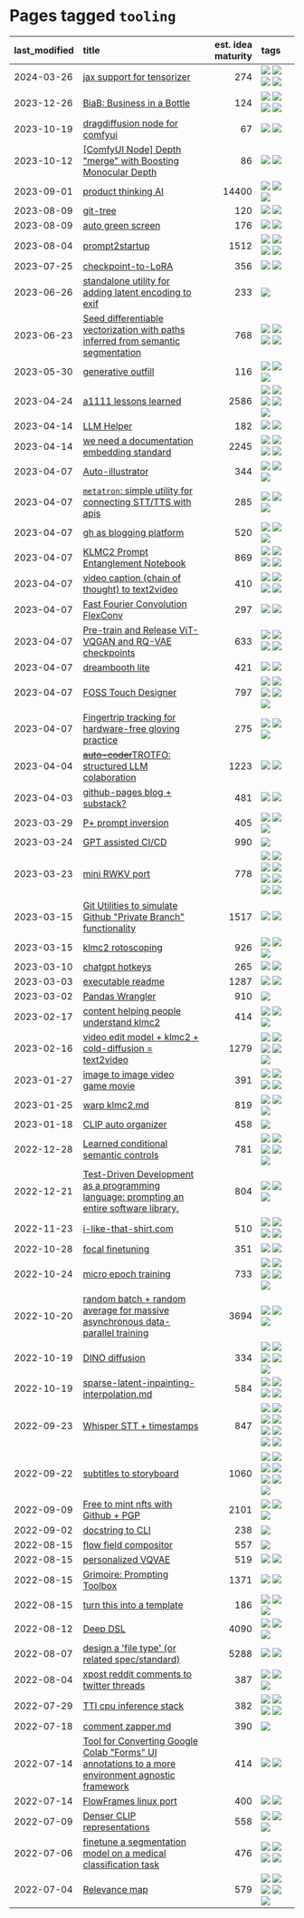 # Pages tagged `tooling`

|last_modified|title|est. idea maturity|tags
|:---|:---|---:|:---|
|2024-03-26|[jax support for tensorizer](../tensorizer-jax.md)|274|[![](https://img.shields.io/badge/tag-coreweave-e3b2c7)](../tags/coreweave.md) [![](https://img.shields.io/badge/tag-open_source-5e378d)](../tags/open_source.md) [![](https://img.shields.io/badge/tag-public_good-683f3)](../tags/public_good.md) [![](https://img.shields.io/badge/tag-tooling-77485f)](../tags/tooling.md)|
|2023-12-26|[BiaB: Business in a Bottle](../business-in-a-bottle.md)|124|[![](https://img.shields.io/badge/tag-coreweave-e3b2c7)](../tags/coreweave.md) [![](https://img.shields.io/badge/tag-open_source-5e378d)](../tags/open_source.md) [![](https://img.shields.io/badge/tag-public_good-683f3)](../tags/public_good.md) [![](https://img.shields.io/badge/tag-tooling-77485f)](../tags/tooling.md)|
|2023-10-19|[dragdiffusion node for comfyui](../comfyui_dragdiffusion.md)|67|[![](https://img.shields.io/badge/tag-comfyui-11772b)](../tags/comfyui.md) [![](https://img.shields.io/badge/tag-tooling-77485f)](../tags/tooling.md)|
|2023-10-12|[[ComfyUI Node] Depth "merge" with Boosting Monocular Depth](../comfy_bmd.md)|86|[![](https://img.shields.io/badge/tag-comfy-426a5f)](../tags/comfy.md) [![](https://img.shields.io/badge/tag-tooling-77485f)](../tags/tooling.md)|
|2023-09-01|[product thinking AI](../product_thinking_ai.md)|14400|[![](https://img.shields.io/badge/tag-experimental-496a1)](../tags/experimental.md) [![](https://img.shields.io/badge/tag-foundation-95bed6)](../tags/foundation.md) [![](https://img.shields.io/badge/tag-tooling-77485f)](../tags/tooling.md)|
|2023-08-09|[git-tree](../git-tree.md)|120|[![](https://img.shields.io/badge/tag-git-d7de4b)](../tags/git.md) [![](https://img.shields.io/badge/tag-tooling-77485f)](../tags/tooling.md)|
|2023-08-09|[auto green screen](../auto-green-screen.md)|176|[![](https://img.shields.io/badge/tag-experimental-496a1)](../tags/experimental.md) [![](https://img.shields.io/badge/tag-tooling-77485f)](../tags/tooling.md)|
|2023-08-04|[prompt2startup](../prompt2startup.md)|1512|[![](https://img.shields.io/badge/tag-animation-e6ab9)](../tags/animation.md) [![](https://img.shields.io/badge/tag-experimental-496a1)](../tags/experimental.md) [![](https://img.shields.io/badge/tag-prompting-abf295)](../tags/prompting.md) [![](https://img.shields.io/badge/tag-tooling-77485f)](../tags/tooling.md)|
|2023-07-25|[checkpoint-to-LoRA](../checkpoint2LoRA.md)|356|[![](https://img.shields.io/badge/tag-experimental-496a1)](../tags/experimental.md) [![](https://img.shields.io/badge/tag-tooling-77485f)](../tags/tooling.md)|
|2023-06-26|[standalone utility for adding latent encoding to exif](../latent-exif.md)|233|[![](https://img.shields.io/badge/tag-tooling-77485f)](../tags/tooling.md)|
|2023-06-23|[Seed differentiable vectorization with paths inferred from semantic segmentation](../vectorize_anything.md)|768|[![](https://img.shields.io/badge/tag-experimental-496a1)](../tags/experimental.md) [![](https://img.shields.io/badge/tag-segmentation-a7221f)](../tags/segmentation.md) [![](https://img.shields.io/badge/tag-svg-b0d845)](../tags/svg.md) [![](https://img.shields.io/badge/tag-tooling-77485f)](../tags/tooling.md)|
|2023-05-30|[generative outfill](../generative_outfill.md)|116|[![](https://img.shields.io/badge/tag-art-50c04b)](../tags/art.md) [![](https://img.shields.io/badge/tag-notebook-4072a1)](../tags/notebook.md) [![](https://img.shields.io/badge/tag-tooling-77485f)](../tags/tooling.md)|
|2023-04-24|[a1111 lessons learned](../a1111_lessons_learned.md)|2586|[![](https://img.shields.io/badge/tag-experimental-496a1)](../tags/experimental.md) [![](https://img.shields.io/badge/tag-open_source-5e378d)](../tags/open_source.md) [![](https://img.shields.io/badge/tag-stability-7c795e)](../tags/stability.md) [![](https://img.shields.io/badge/tag-tooling-77485f)](../tags/tooling.md) [![](https://img.shields.io/badge/tag-ux-394ee4)](../tags/ux.md)|
|2023-04-14|[LLM Helper](../llm-helper.md)|182|[![](https://img.shields.io/badge/tag-llm-b59164)](../tags/llm.md) [![](https://img.shields.io/badge/tag-tooling-77485f)](../tags/tooling.md)|
|2023-04-14|[we need a documentation embedding standard](../doc-embed-standard.md)|2245|[![](https://img.shields.io/badge/tag-accessibility-dd597e)](../tags/accessibility.md) [![](https://img.shields.io/badge/tag-documentation-b3194)](../tags/documentation.md) [![](https://img.shields.io/badge/tag-standard-34720)](../tags/standard.md) [![](https://img.shields.io/badge/tag-tooling-77485f)](../tags/tooling.md)|
|2023-04-07|[Auto-illustrator](../auto-illustrator.md)|344|[![](https://img.shields.io/badge/tag-completed-22d494)](../tags/completed.md) [![](https://img.shields.io/badge/tag-prompting-abf295)](../tags/prompting.md) [![](https://img.shields.io/badge/tag-tooling-77485f)](../tags/tooling.md)|
|2023-04-07|[`metatron`: simple utility for connecting STT/TTS with apis](../metatron.md)|285|[![](https://img.shields.io/badge/tag-accessibility-dd597e)](../tags/accessibility.md) [![](https://img.shields.io/badge/tag-tooling-77485f)](../tags/tooling.md) [![](https://img.shields.io/badge/tag-wip-97a75e)](../tags/wip.md)|
|2023-04-07|[gh as blogging platform](../gh_as_blogging_platform.md)|520|[![](https://img.shields.io/badge/tag-publication-f76896)](../tags/publication.md) [![](https://img.shields.io/badge/tag-tooling-77485f)](../tags/tooling.md) [![](https://img.shields.io/badge/tag-wip-97a75e)](../tags/wip.md)|
|2023-04-07|[KLMC2 Prompt Entanglement Notebook](../klmc2-prompt-entanglement.md)|869|[![](https://img.shields.io/badge/tag-completed-22d494)](../tags/completed.md) [![](https://img.shields.io/badge/tag-notebook-4072a1)](../tags/notebook.md) [![](https://img.shields.io/badge/tag-prompting-abf295)](../tags/prompting.md) [![](https://img.shields.io/badge/tag-tooling-77485f)](../tags/tooling.md)|
|2023-04-07|[video caption (chain of thought) to text2video](../video_caption_transfer.md)|410|[![](https://img.shields.io/badge/tag-animation-e6ab9)](../tags/animation.md) [![](https://img.shields.io/badge/tag-experimental-496a1)](../tags/experimental.md) [![](https://img.shields.io/badge/tag-prompting-abf295)](../tags/prompting.md) [![](https://img.shields.io/badge/tag-tooling-77485f)](../tags/tooling.md)|
|2023-04-07|[Fast Fourier Convolution FlexConv](../FFC-Flexconv.md)|297|[![](https://img.shields.io/badge/tag-experimental-496a1)](../tags/experimental.md) [![](https://img.shields.io/badge/tag-tooling-77485f)](../tags/tooling.md)|
|2023-04-07|[Pre-train and Release ViT-VQGAN and RQ-VAE checkpoints](../pretrained_vit-vqgan_checkpoints.md)|633|[![](https://img.shields.io/badge/tag-completed-22d494)](../tags/completed.md) [![](https://img.shields.io/badge/tag-dataset-3a9a4f)](../tags/dataset.md) [![](https://img.shields.io/badge/tag-prompting-abf295)](../tags/prompting.md) [![](https://img.shields.io/badge/tag-tooling-77485f)](../tags/tooling.md)|
|2023-04-07|[dreambooth lite](../dreambooth-lite.md)|421|[![](https://img.shields.io/badge/tag-experimental-496a1)](../tags/experimental.md) [![](https://img.shields.io/badge/tag-tooling-77485f)](../tags/tooling.md)|
|2023-04-07|[FOSS Touch Designer](../FOSS_touch_designer.md)|797|[![](https://img.shields.io/badge/tag-alignment-8e95e2)](../tags/alignment.md) [![](https://img.shields.io/badge/tag-animation-e6ab9)](../tags/animation.md) [![](https://img.shields.io/badge/tag-publicgood-d9f12f)](../tags/publicgood.md) [![](https://img.shields.io/badge/tag-tooling-77485f)](../tags/tooling.md) [![](https://img.shields.io/badge/tag-wip-97a75e)](../tags/wip.md)|
|2023-04-07|[Fingertrip tracking for hardware-free gloving practice](../fingertrip_tracking_for_hardware_free_gloveing_practice.md)|275|[![](https://img.shields.io/badge/tag-experimental-496a1)](../tags/experimental.md) [![](https://img.shields.io/badge/tag-tooling-77485f)](../tags/tooling.md) [![](https://img.shields.io/badge/tag-wip-97a75e)](../tags/wip.md)|
|2023-04-04|[~~auto-coder~~TROTFO: structured LLM colaboration](../auto-coder.md)|1223|[![](https://img.shields.io/badge/tag-prompting-abf295)](../tags/prompting.md) [![](https://img.shields.io/badge/tag-tooling-77485f)](../tags/tooling.md)|
|2023-04-03|[github-pages blog + substack?](../gh-pages-blog-plus-substack.md)|481|[![](https://img.shields.io/badge/tag-tooling-77485f)](../tags/tooling.md) [![](https://img.shields.io/badge/tag-wip-97a75e)](../tags/wip.md)|
|2023-03-29|[P+ prompt inversion](../p_plus_inversion.md)|405|[![](https://img.shields.io/badge/tag-prompting-abf295)](../tags/prompting.md) [![](https://img.shields.io/badge/tag-tooling-77485f)](../tags/tooling.md) [![](https://img.shields.io/badge/tag-wip-97a75e)](../tags/wip.md)|
|2023-03-24|[GPT assisted CI/CD](../gpt_assisted_cicd_workflows.md)|990|[![](https://img.shields.io/badge/tag-tooling-77485f)](../tags/tooling.md)|
|2023-03-23|[mini RWKV port](../rust_rwkv.md)|778|[![](https://img.shields.io/badge/tag-RNN-3c7f53)](../tags/RNN.md) [![](https://img.shields.io/badge/tag-completed-22d494)](../tags/completed.md) [![](https://img.shields.io/badge/tag-experimental-496a1)](../tags/experimental.md) [![](https://img.shields.io/badge/tag-ggml-90446b)](../tags/ggml.md) [![](https://img.shields.io/badge/tag-mobilenet-35d2ce)](../tags/mobilenet.md) [![](https://img.shields.io/badge/tag-model_compression-2b1224)](../tags/model_compression.md) [![](https://img.shields.io/badge/tag-tooling-77485f)](../tags/tooling.md) [![](https://img.shields.io/badge/tag-wip-97a75e)](../tags/wip.md)|
|2023-03-15|[Git Utilities to simulate Github "Private Branch" functionality](../git_private_branch_utils.md)|1517|[![](https://img.shields.io/badge/tag-stability-7c795e)](../tags/stability.md) [![](https://img.shields.io/badge/tag-tooling-77485f)](../tags/tooling.md)|
|2023-03-15|[klmc2 rotoscoping](../klmc2_rotoscoping.md)|926|[![](https://img.shields.io/badge/tag-animation-e6ab9)](../tags/animation.md) [![](https://img.shields.io/badge/tag-experimental-496a1)](../tags/experimental.md) [![](https://img.shields.io/badge/tag-tooling-77485f)](../tags/tooling.md)|
|2023-03-10|[chatgpt hotkeys](../chatgpt_hotkeys.md)|265|[![](https://img.shields.io/badge/tag-tooling-77485f)](../tags/tooling.md) [![](https://img.shields.io/badge/tag-wip-97a75e)](../tags/wip.md)|
|2023-03-03|[executable readme](../executable_readme.md)|1287|[![](https://img.shields.io/badge/tag-tooling-77485f)](../tags/tooling.md) [![](https://img.shields.io/badge/tag-wip-97a75e)](../tags/wip.md)|
|2023-03-02|[Pandas Wrangler](../pandas_wrangler.md)|910|[![](https://img.shields.io/badge/tag-tooling-77485f)](../tags/tooling.md)|
|2023-02-17|[content helping people understand klmc2](../explaining_klmc2.md)|414|[![](https://img.shields.io/badge/tag-meta-3b815)](../tags/meta.md) [![](https://img.shields.io/badge/tag-tooling-77485f)](../tags/tooling.md) [![](https://img.shields.io/badge/tag-wip-97a75e)](../tags/wip.md)|
|2023-02-16|[video edit model + klmc2 + cold-diffusion = text2video](../video-edit-model-over-init-video.md)|1279|[![](https://img.shields.io/badge/tag-animation-e6ab9)](../tags/animation.md) [![](https://img.shields.io/badge/tag-meta-3b815)](../tags/meta.md) [![](https://img.shields.io/badge/tag-publicgood-d9f12f)](../tags/publicgood.md) [![](https://img.shields.io/badge/tag-stability-7c795e)](../tags/stability.md) [![](https://img.shields.io/badge/tag-tooling-77485f)](../tags/tooling.md)|
|2023-01-27|[image to image video game movie](../img2img_video_game_movie.md)|391|[![](https://img.shields.io/badge/tag-animation-e6ab9)](../tags/animation.md) [![](https://img.shields.io/badge/tag-prompting-abf295)](../tags/prompting.md) [![](https://img.shields.io/badge/tag-tooling-77485f)](../tags/tooling.md) [![](https://img.shields.io/badge/tag-wip-97a75e)](../tags/wip.md)|
|2023-01-25|[warp klmc2.md](../warp_klmc2.md)|819|[![](https://img.shields.io/badge/tag-animation-e6ab9)](../tags/animation.md) [![](https://img.shields.io/badge/tag-tooling-77485f)](../tags/tooling.md) [![](https://img.shields.io/badge/tag-wip-97a75e)](../tags/wip.md)|
|2023-01-18|[CLIP auto organizer](../clip_auto_organizer.md)|458|[![](https://img.shields.io/badge/tag-tooling-77485f)](../tags/tooling.md)|
|2022-12-28|[Learned conditional semantic controls](../learned-conditional-semantic-controls.md)|781|[![](https://img.shields.io/badge/tag-animation-e6ab9)](../tags/animation.md) [![](https://img.shields.io/badge/tag-colab-96bcc)](../tags/colab.md) [![](https://img.shields.io/badge/tag-experimental-496a1)](../tags/experimental.md) [![](https://img.shields.io/badge/tag-prompting-abf295)](../tags/prompting.md) [![](https://img.shields.io/badge/tag-tooling-77485f)](../tags/tooling.md)|
|2022-12-21|[Test-Driven Development as a programming language: prompting an entire software library.](../tdd_is_2_op.md)|804|[![](https://img.shields.io/badge/tag-experimental-496a1)](../tags/experimental.md) [![](https://img.shields.io/badge/tag-prompting-abf295)](../tags/prompting.md) [![](https://img.shields.io/badge/tag-tooling-77485f)](../tags/tooling.md)|
|2022-11-23|[i-like-that-shirt.com](../ilikethatshirt.com.md)|510|[![](https://img.shields.io/badge/tag-accessibility-dd597e)](../tags/accessibility.md) [![](https://img.shields.io/badge/tag-completed-22d494)](../tags/completed.md) [![](https://img.shields.io/badge/tag-publicgood-d9f12f)](../tags/publicgood.md) [![](https://img.shields.io/badge/tag-tooling-77485f)](../tags/tooling.md)|
|2022-10-28|[focal finetuning](../focal_finetuning.md)|351|[![](https://img.shields.io/badge/tag-tooling-77485f)](../tags/tooling.md) [![](https://img.shields.io/badge/tag-wip-97a75e)](../tags/wip.md)|
|2022-10-24|[micro epoch training](../micro-epoch.md)|733|[![](https://img.shields.io/badge/tag-augmentation-deeba9)](../tags/augmentation.md) [![](https://img.shields.io/badge/tag-dataset-3a9a4f)](../tags/dataset.md) [![](https://img.shields.io/badge/tag-heuristics-c456a9)](../tags/heuristics.md) [![](https://img.shields.io/badge/tag-tooling-77485f)](../tags/tooling.md) [![](https://img.shields.io/badge/tag-training-869cae)](../tags/training.md)|
|2022-10-20|[random batch + random average for massive asynchronous data-parallel training](../async-evolutionary-ddp.md)|3694|[![](https://img.shields.io/badge/tag-experimental-496a1)](../tags/experimental.md) [![](https://img.shields.io/badge/tag-foundation-95bed6)](../tags/foundation.md) [![](https://img.shields.io/badge/tag-tooling-77485f)](../tags/tooling.md)|
|2022-10-19|[DINO diffusion](../DINO-diffusion.md)|334|[![](https://img.shields.io/badge/tag-completed-22d494)](../tags/completed.md) [![](https://img.shields.io/badge/tag-experimental-496a1)](../tags/experimental.md) [![](https://img.shields.io/badge/tag-nerf-cc5ed7)](../tags/nerf.md) [![](https://img.shields.io/badge/tag-tooling-77485f)](../tags/tooling.md) [![](https://img.shields.io/badge/tag-wip-97a75e)](../tags/wip.md)|
|2022-10-19|[sparse-latent-inpainting-interpolation.md](../sparse-latent-inpainting-interpolation.md)|584|[![](https://img.shields.io/badge/tag-animation-e6ab9)](../tags/animation.md) [![](https://img.shields.io/badge/tag-prompting-abf295)](../tags/prompting.md) [![](https://img.shields.io/badge/tag-tooling-77485f)](../tags/tooling.md) [![](https://img.shields.io/badge/tag-wip-97a75e)](../tags/wip.md)|
|2022-09-23|[Whisper STT + timestamps](../whisper-stt-plus-timestamps.md)|847|[![](https://img.shields.io/badge/tag-colab-96bcc)](../tags/colab.md) [![](https://img.shields.io/badge/tag-dataset-3a9a4f)](../tags/dataset.md) [![](https://img.shields.io/badge/tag-experimental-496a1)](../tags/experimental.md) [![](https://img.shields.io/badge/tag-meta-3b815)](../tags/meta.md) [![](https://img.shields.io/badge/tag-prompting-abf295)](../tags/prompting.md) [![](https://img.shields.io/badge/tag-publicgood-d9f12f)](../tags/publicgood.md) [![](https://img.shields.io/badge/tag-stability-7c795e)](../tags/stability.md) [![](https://img.shields.io/badge/tag-tooling-77485f)](../tags/tooling.md)|
|2022-09-22|[subtitles to storyboard](../subtitles-to-storyboard.md)|1060|[![](https://img.shields.io/badge/tag-accessibility-dd597e)](../tags/accessibility.md) [![](https://img.shields.io/badge/tag-animation-e6ab9)](../tags/animation.md) [![](https://img.shields.io/badge/tag-completed-22d494)](../tags/completed.md) [![](https://img.shields.io/badge/tag-open_source-5e378d)](../tags/open_source.md) [![](https://img.shields.io/badge/tag-prompting-abf295)](../tags/prompting.md) [![](https://img.shields.io/badge/tag-tooling-77485f)](../tags/tooling.md) [![](https://img.shields.io/badge/tag-wip-97a75e)](../tags/wip.md)|
|2022-09-09|[Free to mint nfts with Github + PGP](../free-to-mint-nfts_git_plus_pgp.md)|2101|[![](https://img.shields.io/badge/tag-publicgood-d9f12f)](../tags/publicgood.md) [![](https://img.shields.io/badge/tag-tooling-77485f)](../tags/tooling.md) [![](https://img.shields.io/badge/tag-wip-97a75e)](../tags/wip.md)|
|2022-09-02|[docstring to CLI](../docstring-to-cli.md)|238|[![](https://img.shields.io/badge/tag-tooling-77485f)](../tags/tooling.md)|
|2022-08-15|[flow field compositor](../flow-field-compositor.md)|557|[![](https://img.shields.io/badge/tag-tooling-77485f)](../tags/tooling.md)|
|2022-08-15|[personalized VQVAE](../personalized-vqvae.md)|519|[![](https://img.shields.io/badge/tag-experimental-496a1)](../tags/experimental.md) [![](https://img.shields.io/badge/tag-tooling-77485f)](../tags/tooling.md)|
|2022-08-15|[Grimoire: Prompting Toolbox](../grimoire.md)|1371|[![](https://img.shields.io/badge/tag-prompting-abf295)](../tags/prompting.md) [![](https://img.shields.io/badge/tag-tooling-77485f)](../tags/tooling.md)|
|2022-08-15|[turn this into a template](../benchwarmers-template.md)|186|[![](https://img.shields.io/badge/tag-meta-3b815)](../tags/meta.md) [![](https://img.shields.io/badge/tag-tooling-77485f)](../tags/tooling.md) [![](https://img.shields.io/badge/tag-wip-97a75e)](../tags/wip.md)|
|2022-08-12|[Deep DSL](../multistage-unsupervised-deep-DSL-learning-from-prompts-data.md)|4090|[![](https://img.shields.io/badge/tag-experimental-496a1)](../tags/experimental.md) [![](https://img.shields.io/badge/tag-prompting-abf295)](../tags/prompting.md) [![](https://img.shields.io/badge/tag-tooling-77485f)](../tags/tooling.md)|
|2022-08-07|[design a 'file type' (or related spec/standard)](../filetype-for-ai-art-and-animation.md)|5288|[![](https://img.shields.io/badge/tag-animation-e6ab9)](../tags/animation.md) [![](https://img.shields.io/badge/tag-tooling-77485f)](../tags/tooling.md)|
|2022-08-04|[xpost reddit comments to twitter threads](../reddit2twitter.md)|387|[![](https://img.shields.io/badge/tag-experimental-496a1)](../tags/experimental.md) [![](https://img.shields.io/badge/tag-publicgood-d9f12f)](../tags/publicgood.md) [![](https://img.shields.io/badge/tag-tooling-77485f)](../tags/tooling.md)|
|2022-07-29|[TTI cpu inference stack](../TTI-cpu-inference-stack.md)|382|[![](https://img.shields.io/badge/tag-accessibility-dd597e)](../tags/accessibility.md) [![](https://img.shields.io/badge/tag-stability-7c795e)](../tags/stability.md) [![](https://img.shields.io/badge/tag-tooling-77485f)](../tags/tooling.md) [![](https://img.shields.io/badge/tag-wip-97a75e)](../tags/wip.md)|
|2022-07-18|[comment zapper.md](../comment-zapper.md)|390|[![](https://img.shields.io/badge/tag-tooling-77485f)](../tags/tooling.md)|
|2022-07-14|[Tool for Converting Google Colab "Forms" UI annotations to a more environment agnostic framework](../colab-ui-converter.md)|414|[![](https://img.shields.io/badge/tag-colab-96bcc)](../tags/colab.md) [![](https://img.shields.io/badge/tag-tooling-77485f)](../tags/tooling.md)|
|2022-07-14|[FlowFrames linux port](../flowframes-linux-port.md)|400|[![](https://img.shields.io/badge/tag-tooling-77485f)](../tags/tooling.md) [![](https://img.shields.io/badge/tag-wip-97a75e)](../tags/wip.md)|
|2022-07-09|[Denser CLIP representations](../denser-CLIP.md)|558|[![](https://img.shields.io/badge/tag-experimental-496a1)](../tags/experimental.md) [![](https://img.shields.io/badge/tag-tooling-77485f)](../tags/tooling.md) [![](https://img.shields.io/badge/tag-wip-97a75e)](../tags/wip.md)|
|2022-07-06|[finetune a segmentation model on a medical classification task](../finetune_a_segmentation_model_on_a_medical_classification_task.md)|476|[![](https://img.shields.io/badge/tag-experimental-496a1)](../tags/experimental.md) [![](https://img.shields.io/badge/tag-image_processing-a682e)](../tags/image_processing.md) [![](https://img.shields.io/badge/tag-medical_image_analysis-a777bf)](../tags/medical_image_analysis.md) [![](https://img.shields.io/badge/tag-tooling-77485f)](../tags/tooling.md)|
|2022-07-04|[Relevance map](../Relevance_map.md)|579|[![](https://img.shields.io/badge/tag-meta-3b815)](../tags/meta.md) [![](https://img.shields.io/badge/tag-prompting-abf295)](../tags/prompting.md) [![](https://img.shields.io/badge/tag-publication-f76896)](../tags/publication.md) [![](https://img.shields.io/badge/tag-stability-7c795e)](../tags/stability.md) [![](https://img.shields.io/badge/tag-tooling-77485f)](../tags/tooling.md)|